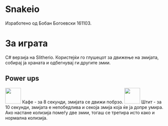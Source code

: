 # Snakeio
Изработено од Бобан Богоевски 161103.

<h1>За играта</h1>
C# верзија на Slitherio. Користејќи го глушецот за движење на змијата, собирај ја храната и одбегнувај ги другите змии. 

<h2>Power ups</h2>
<img src="https://i.imgur.com/P10RfmS.png" style="width:50px;"> Кафе - за 8 секунди, змијата се движи побрзо.
<img src="https://i.imgur.com/B3piYBp.png" style="width:50px;"> Штит - за 10 секунди, змијата е непобедлива и секоја змија која ќе ја допре умира. Ако настане колизија помеѓу две змии, тогаш се третира исто како и нормална колизија.



